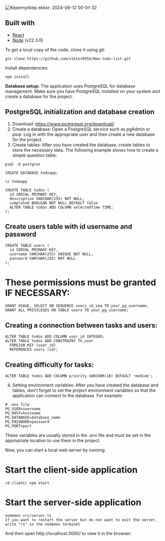 ![Képernyőkép ekkor: 2024-06-12 00-01-32](https://github.com/viktor0556/New-todo-list/assets/134110891/0aeb77d6-8a2e-4022-ab47-4b55b368db6d)


## Built with

- [React](https://react.dev/)
- [Node](https://nodejs.org/en) (v22.3.0)

To get a local copy of the code, clone it using git:

```
git clone https://github.com/viktor0556/New-todo-list.git
```

Install dependencies:

```
npm install
```

**Database setup:** The application uses PostgreSQL for database management. Make sure you have PostgreSQL installed on your system and create a database for the project.

## PostgreSQL initialization and database creation

1. Download: https://www.postgresql.org/download/
2. Create a database: Open a PostgreSQL service such as pgAdmin or psql. Log in with the appropriate user and then create a new database for the project.
3. Create tables: After you have created the database, create tables to store the necessary data. The following example shows how to create a simple question table:
```
psql -U postgres

CREATE DATABASE todoapp;

\c todoapp

CREATE TABLE todos (
  id SERIAL PRIMARY KEY,
  description VARCHAR(255) NOT NULL,
  completed BOOLEAN NOT NULL DEFAULT false
  ALTER TABLE todos ADD COLUMN selectedTime TIME;
);

```

## Create users table with id username and password
```
CREATE TABLE users (
  id SERIAL PRIMARY KEY,
  username VARCHAR(255) UNIQUE NOT NULL,
  password VARCHAR(255) NOT NULL
);
```
# These permissions must be granted IF NECESSARY:
```
GRANT USAGE, SELECT ON SEQUENCE users_id_seq TO your_pg_username;
GRANT ALL PRIVILEGES ON TABLE users TO your_pg_username;
```

## Creating a connection between tasks and users:
```
ALTER TABLE todos ADD COLUMN user_id INTEGER;
ALTER TABLE todos ADD CONSTRAINT fk_user
  FOREIGN KEY (user_id)
  REFERENCES users (id);
```

## Creating difficulty for tasks:

```
ALTER TABLE todos ADD COLUMN priority VARCHAR(10) DEFAULT 'medium';
```

4. Setting environment variables: After you have created the database and tables, don't forget to set the project environment variables so that the application can connect to the database. For example:
```
# .env file
PG_USER=username
PG_HOST=hostname
PG_DATABASE=database_name
PG_PASSWORD=passowrd
PG_PORT=port
```
These variables are usually stored in the .env file and must be set in the appropriate location to use them in the project.

Now, you can start a local web server by running:

# Start the client-side application

```
cd client/ npm start
```

# Start the server-side application
```
nodemon src/server.ts
If you want to restart the server but do not want to exit the server, write "rs" in the nodemon terminal
```

And then open http://localhost:3000/ to view it in the browser.
